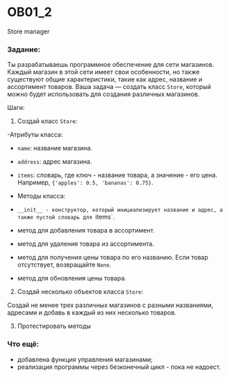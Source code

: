# OB01_2
 Store manager
### Задание:
Ты разрабатываешь программное обеспечение для сети магазинов. Каждый магазин в этой сети имеет свои особенности, но также существуют общие характеристики, такие как адрес, название и ассортимент товаров. Ваша задача — создать класс `Store`, который можно будет использовать для создания различных магазинов.

Шаги:

1. Создай класс `Store`:

-Атрибуты класса:

- `name`: название магазина.

- `address`: адрес магазина.

- `items`: словарь, где ключ - название товара, а значение - его цена. Например, `{'apples': 0.5, 'bananas': 0.75}`.

- Методы класса:

- `__init__ - конструктор, который инициализирует название и адрес, а также пустой словарь для `items`.

-  метод для добавления товара в ассортимент.

- метод для удаления товара из ассортимента.

- метод для получения цены товара по его названию. Если товар отсутствует, возвращайте `None`.

- метод для обновления цены товара.

2. Создай несколько объектов класса `Store`:

Создай не менее трех различных магазинов с разными названиями, адресами и добавь в каждый из них несколько товаров.

3. Протестировать методы

### Что ещё:
- добавлена функция управления магазинами;
- реализация программы через безконечный цикл - пока не надоест.
